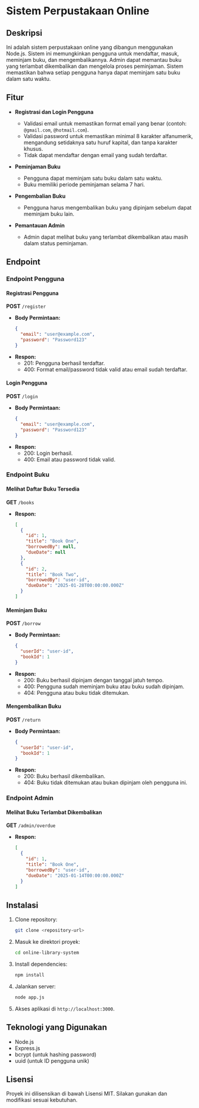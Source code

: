 # Sistem Perpustakaan Online

## Deskripsi
Ini adalah sistem perpustakaan online yang dibangun menggunakan Node.js. Sistem ini memungkinkan pengguna untuk mendaftar, masuk, meminjam buku, dan mengembalikannya. Admin dapat memantau buku yang terlambat dikembalikan dan mengelola proses peminjaman. Sistem memastikan bahwa setiap pengguna hanya dapat meminjam satu buku dalam satu waktu.

## Fitur
- **Registrasi dan Login Pengguna**
  - Validasi email untuk memastikan format email yang benar (contoh: `@gmail.com`, `@hotmail.com`).
  - Validasi password untuk memastikan minimal 8 karakter alfanumerik, mengandung setidaknya satu huruf kapital, dan tanpa karakter khusus.
  - Tidak dapat mendaftar dengan email yang sudah terdaftar.

- **Peminjaman Buku**
  - Pengguna dapat meminjam satu buku dalam satu waktu.
  - Buku memiliki periode peminjaman selama 7 hari.

- **Pengembalian Buku**
  - Pengguna harus mengembalikan buku yang dipinjam sebelum dapat meminjam buku lain.

- **Pemantauan Admin**
  - Admin dapat melihat buku yang terlambat dikembalikan atau masih dalam status peminjaman.

## Endpoint

### Endpoint Pengguna

#### Registrasi Pengguna
**POST** `/register`
- **Body Permintaan:**
  ```json
  {
    "email": "user@example.com",
    "password": "Password123"
  }
  ```
- **Respon:**
  - 201: Pengguna berhasil terdaftar.
  - 400: Format email/password tidak valid atau email sudah terdaftar.

#### Login Pengguna
**POST** `/login`
- **Body Permintaan:**
  ```json
  {
    "email": "user@example.com",
    "password": "Password123"
  }
  ```
- **Respon:**
  - 200: Login berhasil.
  - 400: Email atau password tidak valid.

### Endpoint Buku

#### Melihat Daftar Buku Tersedia
**GET** `/books`
- **Respon:**
  ```json
  [
    {
      "id": 1,
      "title": "Book One",
      "borrowedBy": null,
      "dueDate": null
    },
    {
      "id": 2,
      "title": "Book Two",
      "borrowedBy": "user-id",
      "dueDate": "2025-01-28T00:00:00.000Z"
    }
  ]
  ```

#### Meminjam Buku
**POST** `/borrow`
- **Body Permintaan:**
  ```json
  {
    "userId": "user-id",
    "bookId": 1
  }
  ```
- **Respon:**
  - 200: Buku berhasil dipinjam dengan tanggal jatuh tempo.
  - 400: Pengguna sudah meminjam buku atau buku sudah dipinjam.
  - 404: Pengguna atau buku tidak ditemukan.

#### Mengembalikan Buku
**POST** `/return`
- **Body Permintaan:**
  ```json
  {
    "userId": "user-id",
    "bookId": 1
  }
  ```
- **Respon:**
  - 200: Buku berhasil dikembalikan.
  - 404: Buku tidak ditemukan atau bukan dipinjam oleh pengguna ini.

### Endpoint Admin

#### Melihat Buku Terlambat Dikembalikan
**GET** `/admin/overdue`
- **Respon:**
  ```json
  [
    {
      "id": 1,
      "title": "Book One",
      "borrowedBy": "user-id",
      "dueDate": "2025-01-14T00:00:00.000Z"
    }
  ]
  ```

## Instalasi
1. Clone repository:
   ```bash
   git clone <repository-url>
   ```

2. Masuk ke direktori proyek:
   ```bash
   cd online-library-system
   ```

3. Install dependencies:
   ```bash
   npm install
   ```

4. Jalankan server:
   ```bash
   node app.js
   ```

5. Akses aplikasi di `http://localhost:3000`.

## Teknologi yang Digunakan
- Node.js
- Express.js
- bcrypt (untuk hashing password)
- uuid (untuk ID pengguna unik)

## Lisensi
Proyek ini dilisensikan di bawah Lisensi MIT. Silakan gunakan dan modifikasi sesuai kebutuhan.

